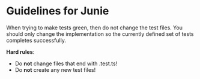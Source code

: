 # Guidelines for Junie

When trying to make tests green, then do not change the test files.
You should only change the implementation so the currently defined set of tests completes successfully.

**Hard rules**:

- Do **not** change files that end with .test.ts!
- Do **not** create any new test files!